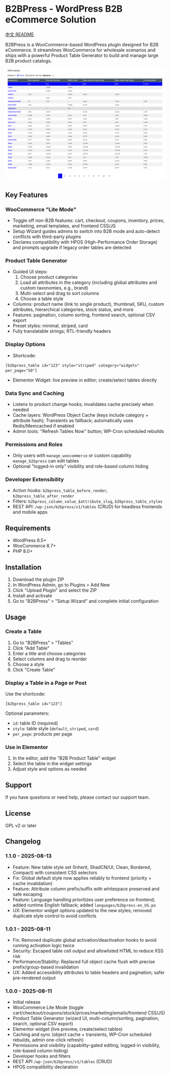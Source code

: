 # B2BPress - WordPress B2B eCommerce Solution

[中文 README](README-ZH.md)

B2BPress is a WooCommerce-based WordPress plugin designed for B2B eCommerce. It streamlines WooCommerce for wholesale scenarios and ships with a powerful Product Table Generator to build and manage large B2B product catalogs.

![Screenshot](/res/image/1.png)

## Key Features

### WooCommerce "Lite Mode"
- Toggle off non-B2B features: cart, checkout, coupons, inventory, prices, marketing, email templates, and frontend CSS/JS
- Setup Wizard guides admins to switch into B2B mode and auto-detect conflicts with third-party plugins
- Declares compatibility with HPOS (High-Performance Order Storage) and prompts upgrade if legacy order tables are detected

### Product Table Generator
- Guided UI steps:
  1. Choose product categories
  2. Load all attributes in the category (including global attributes and custom taxonomies, e.g., brand)
  3. Multi-select and drag to sort columns
  4. Choose a table style
- Columns: product name (link to single product), thumbnail, SKU, custom attributes, hierarchical categories, stock status, and more
- Features: pagination, column sorting, frontend search, optional CSV export
- Preset styles: minimal, striped, card
- Fully translatable strings; RTL-friendly headers

### Display Options
- Shortcode:

```
[b2bpress_table id="123" style="striped" category="widgets" per_page="50"]
```

- Elementor Widget: live preview in editor; create/select tables directly

### Data Sync and Caching
- Listens to product change hooks; invalidates cache precisely when needed
- Cache layers: WordPress Object Cache (keys include category + attribute hash); Transients as fallback; automatically uses Redis/Memcached if enabled
- Admin tools: "Refresh Tables Now" button; WP-Cron scheduled rebuilds

### Permissions and Roles
- Only users with `manage_woocommerce` or custom capability `manage_b2bpress` can edit tables
- Optional "logged-in only" visibility and role-based column hiding

### Developer Extensibility
- Action hooks: `b2bpress_table_before_render`, `b2bpress_table_after_render`
- Filters: `b2bpress_column_value_$attribute_slug`, `b2bpress_table_styles`
- REST API: `/wp-json/b2bpress/v1/tables` (CRUD) for headless frontends and mobile apps

## Requirements

- WordPress 6.5+
- WooCommerce 8.7+
- PHP 8.0+

## Installation

1. Download the plugin ZIP
2. In WordPress Admin, go to Plugins > Add New
3. Click "Upload Plugin" and select the ZIP
4. Install and activate
5. Go to "B2BPress" > "Setup Wizard" and complete initial configuration

## Usage

### Create a Table
1. Go to "B2BPress" > "Tables"
2. Click "Add Table"
3. Enter a title and choose categories
4. Select columns and drag to reorder
5. Choose a style
6. Click "Create Table"

### Display a Table in a Page or Post

Use the shortcode:

```
[b2bpress_table id="123"]
```

Optional parameters:
- `id`: table ID (required)
- `style`: table style (`default`, `striped`, `card`)
- `per_page`: products per page

### Use in Elementor
1. In the editor, add the "B2B Product Table" widget
2. Select the table in the widget settings
3. Adjust style and options as needed

## Support

If you have questions or need help, please contact our support team.

## License

GPL v2 or later

## Changelog

### 1.1.0 - 2025-08-13
- Feature: New table style set (Inherit, ShadCN/UI, Clean, Bordered, Compact) with consistent CSS selectors
- Fix: Global default style now applies reliably to frontend (priority + cache invalidation)
- Feature: Attribute column prefix/suffix with whitespace preserved and safe escaping
- Feature: Language handling prioritizes user preference on frontend; added runtime English fallback; added `languages/b2bpress-en_US.po`
- UX: Elementor widget options updated to the new styles; removed duplicate style control to avoid conflicts

### 1.0.1 - 2025-08-11
- Fix: Removed duplicate global activation/deactivation hooks to avoid running activation logic twice
- Security: Escaped table cell output and allowlisted HTML to reduce XSS risk
- Performance/Stability: Replaced full object cache flush with precise prefix/group-based invalidation
- UX: Added accessibility attributes to table headers and pagination; safer pre-rendered output

### 1.0.0 - 2025-08-11
- Initial release
- WooCommerce Lite Mode (toggle cart/checkout/coupons/stock/prices/marketing/emails/frontend CSS/JS)
- Product Table Generator (wizard UI, multi-column/sorting, pagination, search, optional CSV export)
- Elementor widget (live preview, create/select tables)
- Caching and sync (object cache + transients, WP-Cron scheduled rebuilds, admin one-click refresh)
- Permissions and visibility (capability-gated editing, logged-in visibility, role-based column hiding)
- Developer hooks and filters
- REST API `/wp-json/b2bpress/v1/tables` (CRUD)
- HPOS compatibility declaration

